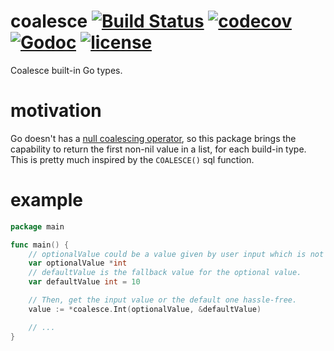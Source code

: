 # coalesce [![Build Status](https://travis-ci.com/romanoaugusto88/coalesce.svg?branch=master)](https://travis-ci.com/romanoaugusto88/coalesce) [![codecov](https://codecov.io/gh/romanoaugusto88/coalesce/branch/master/graph/badge.svg)](https://codecov.io/gh/romanoaugusto88/coalesce) [![Godoc](http://img.shields.io/badge/godoc-reference-blue.svg?style=flat)](https://godoc.org/github.com/romanoaugusto88/coalesce) [![license](http://img.shields.io/badge/license-MIT-red.svg?style=flat)](https://raw.githubusercontent.com/romanoaugusto88/coalesce/master/LICENSE)

Coalesce built-in Go types.

# motivation
Go doesn't has a [null coalescing operator](https://en.wikipedia.org/wiki/Null_coalescing_operator), so this package brings the capability to return the first non-nil value in a list, for each build-in type.
This is pretty much inspired by the `COALESCE()` sql function.

# example

```go
package main

func main() {
	// optionalValue could be a value given by user input which is not required.
	var optionalValue *int
	// defaultValue is the fallback value for the optional value.
	var defaultValue int = 10

	// Then, get the input value or the default one hassle-free.
	value := *coalesce.Int(optionalValue, &defaultValue)

	// ...
}
```
